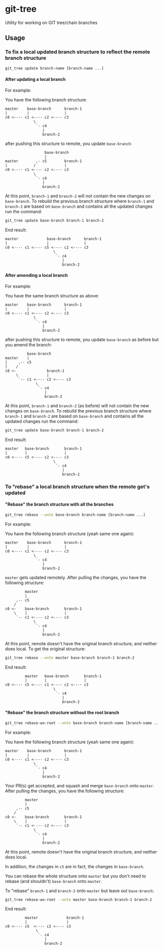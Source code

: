 # git-tree

Utility for working on GIT tree/chain branches 


## Usage


### To fix a local updated branch structure to reflect the remote branch structure  

```bash
git_tree update branch-name [branch-name ...]
```

#### After updating a local branch

For example:

You have the following branch structure:

```
master    base-branch      branch-1
|         |                |
c0 <---- c1 <---- c2 <---- c3
             \
              `- c4
                 |
                 branch-2
```

after pushing this structure to remote, you update `base-branch`:

```
                  base-branch      
                  |
master        ,- c5        branch-1
|            /             |
c0 <---- c1 <---- c2 <---- c3
             \
              `- c4
                 |
                 branch-2
```

At this point, `branch-1` and `branch-2` will not contain the new changes on `base-branch`.
To rebuild the previous branch structure where `branch-1` and `branch-2` are based on `base-branch` and contains all the updated changes run the command:

```bash
git_tree update base-branch branch-1 branch-2

```

End result:
```
master             base-branch      branch-1
|                  |                |
c0 <---- c1 <---- c5 <---- c2 <---- c3
                      \
                       `- c4
                          |
                          branch-2
```

#### After amending a local branch

For example:

You have the same branch structure as above:

```
master    base-branch      branch-1
|         |                |
c0 <---- c1 <---- c2 <---- c3
             \
              `- c4
                 |
                 branch-2
```

after pushing this structure to remote, you update `base-branch` as before but you amend the branch:

```
          base-branch      
master    |
|     ,-- c5        
|    /             
c0 <-              branch-1
     \             |
      `-- c1 <---- c2 <---- c3
              \
               `- c4
                  |
                  branch-2
```

At this point, `branch-1` and `branch-2` (as before) will not contain the new changes on `base-branch`.
To rebuild the previous branch structure where `branch-1` and `branch-2` are based on `base-branch` and contains all the updated changes run the command:

```bash
git_tree update base-branch branch-1 branch-2

```

End result:
```
master   base-branch       branch-1
|        |                 |
c0 <---- c5 <---- c2 <---- c3
                      \
                       `- c4
                          |
                          branch-2
```

### To "rebase" a local branch structure when the remote get's updated

#### "Rebase" the branch structure with all the branches

```bash
git_tree rebase --onto base-branch branch-name [branch-name ...]
```

For example:

You have the following branch structure (yeah same one again):

```
master    base-branch      branch-1
|         |                |
c0 <---- c1 <---- c2 <---- c3
             \
              `- c4
                 |
                 branch-2
```

`master` gets updated remotely.
After pulling the changes, you have the following structure:

```
         master
         |
     ,-- c5
    /
c0 <-    base-branch       branch-1
    \    |                 |
     `-- c1 <---- c2 <---- c3
             \
              `- c4
                 |
                 branch-2
```

At this point, remote doesn't have the original branch structure, and neither does local.
To get the original structure:
 
```bash
git_tree rebase --onto master base-branch branch-1 branch-2
```

End result:
```
         master   base-branch       branch-1
         |        |                 |
c0 <---- c5 <---- c1 <---- c2 <---- c3
                      \
                       `- c4
                          |
                          branch-2
```

#### "Rebase" the branch structure without the root branch

```bash
git_tree rebase-wo-root --onto base-branch branch-name [branch-name ...]
```

For example:

You have the following branch structure (yeah same one again):

```
master    base-branch      branch-1
|         |                |
c0 <---- c1 <---- c2 <---- c3
             \
              `- c4
                 |
                 branch-2
```

Your PR(s) get accepted, and squash and merge `base-branch` onto `master`.
After pulling the changes, you have the following structure:

```
         master
         |
     ,-- c5
    /
c0 <-    base-branch       branch-1
    \    |                 |
     `-- c1 <---- c2 <---- c3
             \
              `- c4
                 |
                 branch-2
```

At this point, remote doesn't have the original branch structure, and neither does local.

In addition, the changes in `c5` are in fact, the changes in `base-branch`.

You can rebase the whole structure onto `master` but you don't need to rebase (and shouldn't) `base-branch` onto `master`.

To "rebase" `branch-1` and `branch-2` onto `master` but leave out `base-branch`:
 
```bash
git_tree rebase-wo-root --onto master base-branch branch-1 branch-2
```

End result:
```
         master             branch-1
         |                  |
c0 <---- c5  <---- c2 <---- c3
              \
               `- c4
                  |
                  branch-2
```

